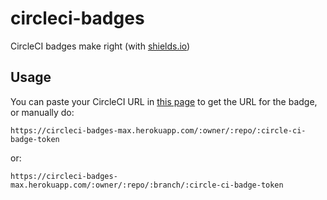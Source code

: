 circleci-badges
===============

CircleCI badges make right (with [shields.io](http://shields.io))

## Usage
You can paste your CircleCI URL in [this page](https://circleci-badges-max.herokuapp.com) to get the URL for the badge, or
manually do:

```http
https://circleci-badges-max.herokuapp.com/:owner/:repo/:circle-ci-badge-token
```
or:
```http
https://circleci-badges-max.herokuapp.com/:owner/:repo/:branch/:circle-ci-badge-token
```
